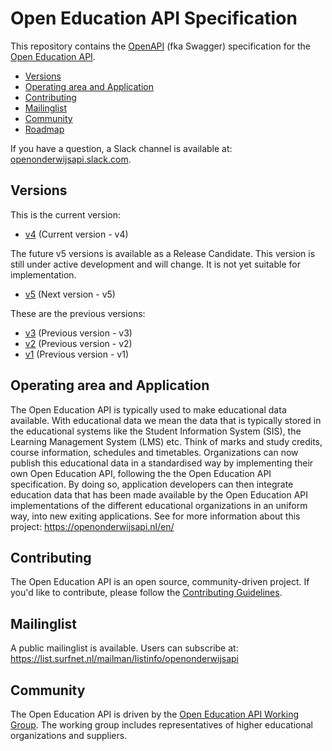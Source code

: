 # Open Education API Specification

This repository contains the [OpenAPI](https://github.com/OAI/OpenAPI-Specification) (fka Swagger) specification for the [Open Education API](https://openonderwijsapi.nl/en/).

* [Versions](#versions)
* [Operating area and Application](#operating-area-and-application)
* [Contributing](#contributing)
* [Mailinglist](#mailinglist)
* [Community](#community)
* [Roadmap](ROADMAP.md)

If you have a question, a Slack channel is available at: [openonderwijsapi.slack.com](https://openonderwijsapi.slack.com).

## Versions

This is the current version:

* [v4](./v4/docs.html) (Current version - v4)

The future v5 versions is available as a Release Candidate. This version is still under active development and will change. It is not yet suitable for implementation.

* [v5](./v5-rc/docs.html) (Next version - v5)

These are the previous versions:

* [v3](./v3/docs.html) (Previous version - v3)
* [v2](./v2/docs.html) (Previous version - v2)
* [v1](./v1/docs.html) (Previous version - v1)

## Operating area and Application

The Open Education API is typically used to make educational data available. With educational data we mean
the data that is typically stored in the educational systems like the Student Information System (SIS), the Learning Management System (LMS) etc. Think of marks and study credits, course information, schedules and timetables.
Organizations can now publish this educational data in a standardised way by implementing their own Open Education API, following the the Open Education API specification. By doing so, application developers can then integrate education data that has been made available by the Open Education API implementations of the different educational organizations in an uniform way, into new exiting applications.
See for more information about this project: https://openonderwijsapi.nl/en/

## Contributing

The Open Education API is an open source, community-driven project. If you'd like to contribute, please follow the [Contributing Guidelines](CONTRIBUTING.md).

## Mailinglist
A public mailinglist is available. Users can subscribe at:
https://list.surfnet.nl/mailman/listinfo/openonderwijsapi

## Community

The Open Education API is driven by the [Open Education API Working Group](https://openonderwijsapi.nl/en/community/). The working group includes representatives of higher educational organizations and suppliers.
